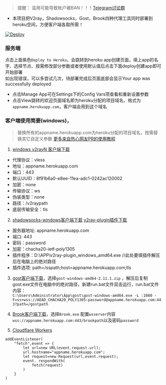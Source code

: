 > 提醒： 滥用可能导致账户被BAN！！！[Telegram讨论群](https://t.me/starts_sh_group)  
  
* 本项目把V2ray，Shadowsocks，Gost，Brook四种代理工具同时部署到heroku空间，方便客户端各取所需！  
  
[![Deploy](https://www.herokucdn.com/deploy/button.png)](https://dashboard.heroku.com/new?template=https://github.com/mixool/heroku)  
  
### 服务端
点击上面紫色`Deploy to Heroku`，会跳转到heroku app创建页面，填上app的名字、选择节点、按需修改部分参数或者使用默认值后点击下面deploy创建app即可开始部署  
如出现错误，可以多尝试几次，待部署完成后页面底部会显示Your app was successfully deployed  
  * 点击Manage App可在Settings下的Config Vars项查看和重新设置参数
  * 点击View跳转的欢迎页面域名即为heroku分配的项目域名，格式为`appname.herokuapp.com`，客户端会用到这个域名
  
### 客户端使用简要(windows)，
> 替换所有的appname.herokuapp.com为heroku分配的项目域名，按需替换其它自定义参数
> [更多来自热心网友PR的使用教程](https://github.com/mixool/heroku/tree/master/tutorial)
  
1. [windows v2rayN 客户端下载](https://github.com/2dust/v2rayN/releases)  
* 代理协议：vless
* 地址：appname.herokuapp.com
* 端口：443
* 默认UUID：8f91b6a0-e8ee-11ea-adc1-0242ac120002
* 加密：none
* 传输协议：ws
* 伪装类型：none
* 路径：/v2raypath
* 底层传输安全：tls
  
2. [shadowsocks-windows客户端下载](https://github.com/shadowsocks/shadowsocks-windows/releases/) [v2ray-plugin插件下载](https://github.com/shadowsocks/v2ray-plugin/releases)  
* 服务器地址: appname.herokuapp.com
* 端口: 443
* 密码：password
* 加密：chacha20-ietf-poly1305
* 插件程序：D:\APP\v2ray-plugin_windows_amd64.exe  //此处要填插件解压后在电脑上的绝对路径
* 插件选项: path=/sspath;host=appname.herokuapp.com;tls
  
3. [gost客户端下载](https://github.com/ginuerzh/gost/releases)，选择`gost-windows-amd64-2.11.1.zip` ，解压后复制gost.exe文件在电脑中的绝对路径，新建run.bat文件双击运行，run.bat文件内容：  
`C:\Users\Administrator\App\gost\gost-windows-amd64.exe -L :1080 -F=ss+wss://AEAD_CHACHA20_POLY1305:password@appname.herokuapp.com:443?path=/gostpath`  
  
4. [Brook客户端下载](https://github.com/txthinking/brook/releases)，选择`Brook.exe`
配置`wsserver`内容`wss://appname.herokuapp.com:443/brookpath`以及密码`password`  
  
5. [Cloudflare Workers](https://github.com/CCChieh/IBMYes#cloudflare-%E9%AB%98%E9%80%9F%E8%8A%82%E7%82%B9%E4%B8%AD%E8%BD%AC)  
```
addEventListener(
    "fetch",event => {
        let url=new URL(event.request.url);
        url.hostname="appname.herokuapp.com";
        let request=new Request(url,event.request);
        event. respondWith(
            fetch(request)
        )
    }
)
```
